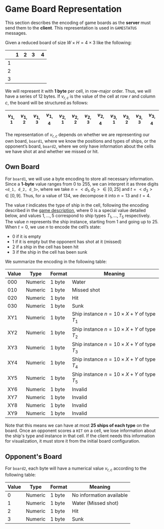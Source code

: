 # Game Board Representation

This section describes the encoding of game boards as the **server** must send them to the **client**. This representation is used in `GAMESTATUS` messages.

Given a reduced board of size $W\times H = 4\times 3$ like the following:

|     | 1   | 2   | 3   | 4   |
| --- | --- | --- | --- | --- |
| 1   |     |     |     |     |
| 2   |     |     |     |     |
| 3   |     |     |     |     |

We will represent it with **1 byte** per cell, in row-major order. Thus, we will have a series of $12$ bytes. If $v_{r,c}$ is the value of the cell at row $r$ and column $c$, the board will be structured as follows:

| $v_{1,1}$ | $v_{1,2}$ | $v_{1,3}$ | $v_{1,4}$  | $v_{2,1}$ | $v_{2,2}$ | $v_{2,3}$ | $v_{2,4}$  | $v_{3,1}$ | $v_{3,2}$ | $v_{3,3}$ | $v_{3,4}$  |
| --------- | --------- | --------- | ---------- | --------- | --------- | --------- | ---------- | --------- | --------- | --------- | ---------- |

The representation of $v_{r,c}$ depends on whether we are representing our own board, `board1`, where we know the positions and types of ships, or the opponent’s board, `board2`, where we only have information about the cells we have shot at and whether we missed or hit.

## Own Board

For `board1`, we will use a byte encoding to store all necessary information. Since a **1-byte** value ranges from $0$ to $255$, we can interpret it as three digits `<d_1, d_2, d_3>`, where we take $n=<d_1,d_2> \in [0,25]$ and $t = <d_3>\in [0,9]$. Thus, for a value of $134$, we decompose it into $n=13$ and $t=4$.

The value $t$ indicates the type of ship in the cell, following the encoding described in the [game description](./battleship_en.md), where $0$ is a special value detailed below, and values $1,\ldots,5$ correspond to ship types $T_1,\ldots,T_5$ respectively. The value $n$ represents the ship instance, starting from $1$ and going up to $25$. When $t=0$, we use $n$ to encode the cell’s state:

- $0$ if it is empty
- $1$ if it is empty but the opponent has shot at it (missed)
- $2$ if a ship in the cell has been hit
- $3$ if the ship in the cell has been sunk

We summarize the encoding in the following table:

| **Value** | **Type** | **Format** | **Meaning**                                      |
| --------- | -------- | ---------- | ------------------------------------------------ |
| 000       | Numeric  | 1 byte     | Water                                            |
| 010       | Numeric  | 1 byte     | Missed shot                                      |
| 020       | Numeric  | 1 byte     | Hit                                              |
| 030       | Numeric  | 1 byte     | Sunk                                             |
| XY1       | Numeric  | 1 byte     | Ship instance $n = 10\times X + Y$ of type $T_1$ |
| XY2       | Numeric  | 1 byte     | Ship instance $n = 10\times X + Y$ of type $T_2$ |
| XY3       | Numeric  | 1 byte     | Ship instance $n = 10\times X + Y$ of type $T_3$ |
| XY4       | Numeric  | 1 byte     | Ship instance $n = 10\times X + Y$ of type $T_4$ |
| XY5       | Numeric  | 1 byte     | Ship instance $n = 10\times X + Y$ of type $T_5$ |
| XY6       | Numeric  | 1 byte     | Invalid                                          |
| XY7       | Numeric  | 1 byte     | Invalid                                          |
| XY8       | Numeric  | 1 byte     | Invalid                                          |
| XY9       | Numeric  | 1 byte     | Invalid                                          |

Note that this means we can have at most **25 ships of each type** on the board. Once an opponent scores a `HIT` on a cell, we lose information about the ship's type and instance in that cell. If the client needs this information for visualization, it must store it from the initial board configuration.

## Opponent's Board

For `board2`, each byte will have a numerical value $v_{r,c}$ according to the following table:

| **Value** | **Type** | **Format** | **Meaning**              |
| --------- | -------- | ---------- | ------------------------ |
| 0         | Numeric  | 1 byte     | No information available |
| 1         | Numeric  | 1 byte     | Water (Missed shot)      |
| 2         | Numeric  | 1 byte     | Hit                      |
| 3         | Numeric  | 1 byte     | Sunk                     |
